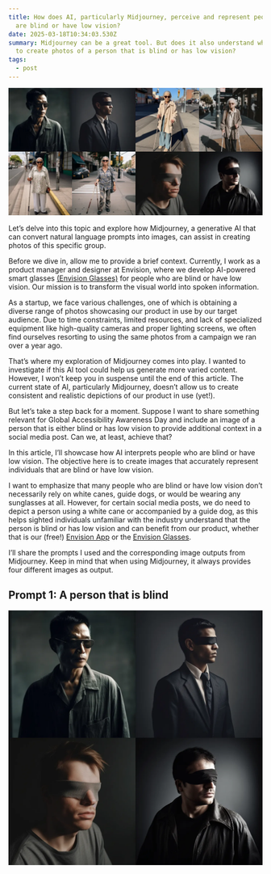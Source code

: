 ```yaml
---
title: How does AI, particularly Midjourney, perceive and represent people who
  are blind or have low vision?
date: 2025-03-18T10:34:03.530Z
summary: Midjourney can be a great tool. But does it also understand when trying
  to create photos of a person that is blind or has low vision?
tags:
  - post
---
```

![A collage of AI-generated photos of people that are blind or have low vision.](/src/assets/img/1-5f7mlisgyd9uptprghnodq.webp "A collage of AI-generated photos of people that are blind or have low vision.")



Let’s delve into this topic and explore how Midjourney, a generative AI that can convert natural language prompts into images, can assist in creating photos of this specific group.

Before we dive in, allow me to provide a brief context. Currently, I work as a product manager and designer at Envision, where we develop AI-powered smart glasses [(Envision Glasses)](https://letsenvision.com/glasses) for people who are blind or have low vision. Our mission is to transform the visual world into spoken information.

As a startup, we face various challenges, one of which is obtaining a diverse range of photos showcasing our product in use by our target audience. Due to time constraints, limited resources, and lack of specialized equipment like high-quality cameras and proper lighting screens, we often find ourselves resorting to using the same photos from a campaign we ran over a year ago.

That’s where my exploration of Midjourney comes into play. I wanted to investigate if this AI tool could help us generate more varied content. However, I won’t keep you in suspense until the end of this article. The current state of AI, particularly Midjourney, doesn’t allow us to create consistent and realistic depictions of our product in use (yet!).

But let’s take a step back for a moment. Suppose I want to share something relevant for Global Accessibility Awareness Day and include an image of a person that is either blind or has low vision to provide additional context in a social media post. Can we, at least, achieve that?

In this article, I’ll showcase how AI interprets people who are blind or have low vision. The objective here is to create images that accurately represent individuals that are blind or have low vision.

I want to emphasize that many people who are blind or have low vision don’t necessarily rely on white canes, guide dogs, or would be wearing any sunglasses at all. However, for certain social media posts, we do need to depict a person using a white cane or accompanied by a guide dog, as this helps sighted individuals unfamiliar with the industry understand that the person is blind or has low vision and can benefit from our product, whether that is our (free!) [Envision App](https://letsenvision.com/app) or the [Envision Glasses](https://letsenvision.com/glasses).

I’ll share the prompts I used and the corresponding image outputs from Midjourney. Keep in mind that when using Midjourney, it always provides four different images as output.



## Prompt 1: A person that is blind

![4 photos of men, 3 of them are wearing a cloth on their face, the top left one is an asian-looking man wearing aviator sunglasses. all of the photos are in a dark shade and have something mysterious to it.](/src/assets/img/1-p24ygydrk0n7eczaga20nw-2.webp "4 photos showing 'supposedly' blind people")